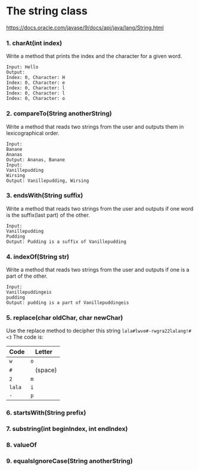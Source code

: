 # The string class

https://docs.oracle.com/javase/9/docs/api/java/lang/String.html

### 1. charAt(int index)
Write a method that prints the index and the character for a given word.
```
Input: Hello
Output:
Index: 0, Character: H
Index: 0, Character: e
Index: 0, Character: l
Index: 0, Character: l
Index: 0, Character: o
```

### 2. compareTo(String anotherString)
Write a method that reads two strings from the user and outputs them in lexicographical order.
```
Input:
Banane
Ananas
Output: Ananas, Banane
Input:
Vanillepudding
Wirsing
Output: Vanillepudding, Wirsing
```
### 3. endsWith(String suffix)
Write a method that reads two strings from the user and outputs if one word is the suffix(last part) of the other.
```
Input: 
Vanillepudding
Pudding
Output: Pudding is a suffix of Vanillepudding
```
### 4. indexOf(String str)
Write a method that reads two strings from the user and outputs if one is a part of the other.
```
Input: 
Vanillepuddingeis
pudding
Output: pudding is a part of Vanillepuddingeis
```
### 5. replace(char oldChar, char newChar)
Use the replace method to decipher this string `lala#lwve#-rwgra22lalang!#<3`
The code is:


Code|Letter
----|------
`w` | `o`
`#` | ` ` (space)
`2` | `m`
`lala` | `i`
`-` | `p`


### 6. startsWith(String prefix)
### 7. substring(int beginIndex, int endIndex)
### 8. valueOf
### 9. equalsIgnoreCase(String anotherString)





